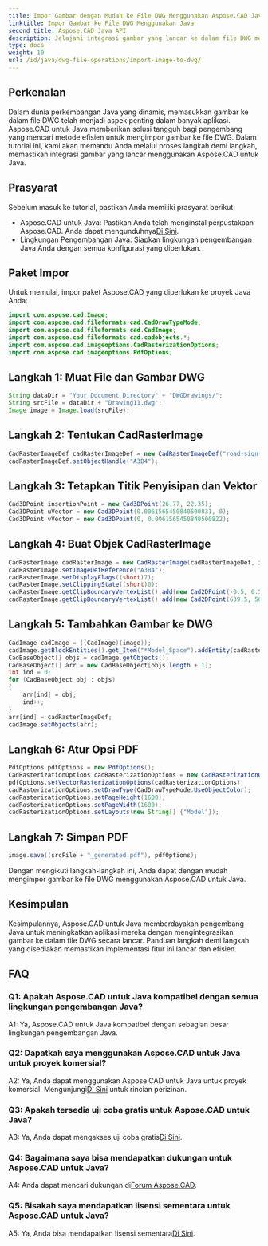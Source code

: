 ```yaml
---
title: Impor Gambar dengan Mudah ke File DWG Menggunakan Aspose.CAD Java
linktitle: Impor Gambar ke File DWG Menggunakan Java
second_title: Aspose.CAD Java API
description: Jelajahi integrasi gambar yang lancar ke dalam file DWG menggunakan Aspose.CAD untuk Java. Ikuti panduan langkah demi langkah kami untuk pengembangan yang efisien.
type: docs
weight: 10
url: /id/java/dwg-file-operations/import-image-to-dwg/
---
```

## Perkenalan

Dalam dunia perkembangan Java yang dinamis, memasukkan gambar ke dalam file DWG telah menjadi aspek penting dalam banyak aplikasi. Aspose.CAD untuk Java memberikan solusi tangguh bagi pengembang yang mencari metode efisien untuk mengimpor gambar ke file DWG. Dalam tutorial ini, kami akan memandu Anda melalui proses langkah demi langkah, memastikan integrasi gambar yang lancar menggunakan Aspose.CAD untuk Java.

## Prasyarat

Sebelum masuk ke tutorial, pastikan Anda memiliki prasyarat berikut:
- Aspose.CAD untuk Java: Pastikan Anda telah menginstal perpustakaan Aspose.CAD. Anda dapat mengunduhnya[Di Sini](https://releases.aspose.com/cad/java/).
- Lingkungan Pengembangan Java: Siapkan lingkungan pengembangan Java Anda dengan semua konfigurasi yang diperlukan.

## Paket Impor

Untuk memulai, impor paket Aspose.CAD yang diperlukan ke proyek Java Anda:

```java
import com.aspose.cad.Image;
import com.aspose.cad.fileformats.cad.CadDrawTypeMode;
import com.aspose.cad.fileformats.cad.CadImage;
import com.aspose.cad.fileformats.cad.cadobjects.*;
import com.aspose.cad.imageoptions.CadRasterizationOptions;
import com.aspose.cad.imageoptions.PdfOptions;
```

## Langkah 1: Muat File dan Gambar DWG

```java
String dataDir = "Your Document Directory" + "DWGDrawings/";
String srcFile = dataDir + "Drawing11.dwg";
Image image = Image.load(srcFile);
```

## Langkah 2: Tentukan CadRasterImage

```java
CadRasterImageDef cadRasterImageDef = new CadRasterImageDef("road-sign-custom.png", 640, 562);
cadRasterImageDef.setObjectHandle("A3B4");
```

## Langkah 3: Tetapkan Titik Penyisipan dan Vektor

```java
Cad3DPoint insertionPoint = new Cad3DPoint(26.77, 22.35);
Cad3DPoint uVector = new Cad3DPoint(0.0061565450840500831, 0);
Cad3DPoint vVector = new Cad3DPoint(0, 0.0061565450840500822);
```

## Langkah 4: Buat Objek CadRasterImage

```java
CadRasterImage cadRasterImage = new CadRasterImage(cadRasterImageDef, insertionPoint, uVector, vVector);
cadRasterImage.setImageDefReference("A3B4");
cadRasterImage.setDisplayFlags((short)7);
cadRasterImage.setClippingState((short)0);
cadRasterImage.getClipBoundaryVertexList().add(new Cad2DPoint(-0.5, 0.5));
cadRasterImage.getClipBoundaryVertexList().add(new Cad2DPoint(639.5, 561.5));
```

## Langkah 5: Tambahkan Gambar ke DWG

```java
CadImage cadImage = ((CadImage)(image));
cadImage.getBlockEntities().get_Item("*Model_Space").addEntity(cadRasterImage);
CadBaseObject[] objs = cadImage.getObjects();
CadBaseObject[] arr = new CadBaseObject[objs.length + 1];
int ind = 0;
for (CadBaseObject obj : objs)
{
    arr[ind] = obj;
    ind++;
}
arr[ind] = cadRasterImageDef;
cadImage.setObjects(arr);
```

## Langkah 6: Atur Opsi PDF

```java
PdfOptions pdfOptions = new PdfOptions();
CadRasterizationOptions cadRasterizationOptions = new CadRasterizationOptions();
pdfOptions.setVectorRasterizationOptions(cadRasterizationOptions);
cadRasterizationOptions.setDrawType(CadDrawTypeMode.UseObjectColor);
cadRasterizationOptions.setPageHeight(1600);
cadRasterizationOptions.setPageWidth(1600);
cadRasterizationOptions.setLayouts(new String[] {"Model"});
```

## Langkah 7: Simpan PDF

```java
image.save((srcFile + "_generated.pdf"), pdfOptions);
```

Dengan mengikuti langkah-langkah ini, Anda dapat dengan mudah mengimpor gambar ke file DWG menggunakan Aspose.CAD untuk Java.

## Kesimpulan

Kesimpulannya, Aspose.CAD untuk Java memberdayakan pengembang Java untuk meningkatkan aplikasi mereka dengan mengintegrasikan gambar ke dalam file DWG secara lancar. Panduan langkah demi langkah yang disediakan memastikan implementasi fitur ini lancar dan efisien.

## FAQ

### Q1: Apakah Aspose.CAD untuk Java kompatibel dengan semua lingkungan pengembangan Java?

A1: Ya, Aspose.CAD untuk Java kompatibel dengan sebagian besar lingkungan pengembangan Java.

### Q2: Dapatkah saya menggunakan Aspose.CAD untuk Java untuk proyek komersial?

 A2: Ya, Anda dapat menggunakan Aspose.CAD untuk Java untuk proyek komersial. Mengunjungi[Di Sini](https://purchase.aspose.com/buy) untuk rincian perizinan.

### Q3: Apakah tersedia uji coba gratis untuk Aspose.CAD untuk Java?

 A3: Ya, Anda dapat mengakses uji coba gratis[Di Sini](https://releases.aspose.com/).

### Q4: Bagaimana saya bisa mendapatkan dukungan untuk Aspose.CAD untuk Java?

 A4: Anda dapat mencari dukungan di[Forum Aspose.CAD](https://forum.aspose.com/c/cad/19).

### Q5: Bisakah saya mendapatkan lisensi sementara untuk Aspose.CAD untuk Java?

 A5: Ya, Anda bisa mendapatkan lisensi sementara[Di Sini](https://purchase.aspose.com/temporary-license/).